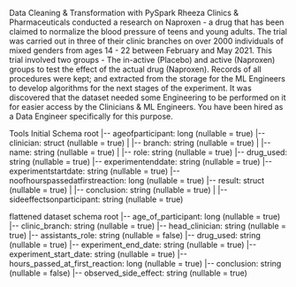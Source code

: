 Data Cleaning & Transformation with PySpark
Rheeza Clinics & Pharmaceuticals conducted a research on Naproxen - a drug that has been claimed to normalize the blood pressure of teens and young adults. The trial was carried out in three of their clinic branches on over 2000 individuals of mixed genders from ages 14 - 22 between February and May 2021. This trial involved two groups - The in-active (Placebo) and active (Naproxen) groups to test the effect of the actual drug (Naproxen). Records of all procedures were kept; and extracted from the storage for the ML Engineers to develop algorithms for the next stages of the experiment. It was discovered that the dataset needed some Engineering to be performed on it for easier access by the Clinicians & ML Engineers. You have been hired as a Data Engineer specifically for this purpose.

Tools
Initial Schema
root
|-- ageofparticipant: long (nullable = true)
|-- clinician: struct (nullable = true)
| |-- branch: string (nullable = true)
| |-- name: string (nullable = true)
| |-- role: string (nullable = true)
|-- drug_used: string (nullable = true)
|-- experimentenddate: string (nullable = true)
|-- experimentstartdate: string (nullable = true)
|-- noofhourspassedatfirstreaction: long (nullable = true)
|-- result: struct (nullable = true)
| |-- conclusion: string (nullable = true)
| |-- sideeffectsonparticipant: string (nullable = true)

flattened dataset schema
root
|-- age_of_participant: long (nullable = true)
|-- clinic_branch: string (nullable = true)
|-- head_clinician: string (nullable = true)
|-- assistants_role: string (nullable = false)
|-- drug_used: string (nullable = true)
|-- experiment_end_date: string (nullable = true)
|-- experiment_start_date: string (nullable = true)
|-- hours_passed_at_first_reaction: long (nullable = true)
|-- conclusion: string (nullable = false)
|-- observed_side_effect: string (nullable = true)
